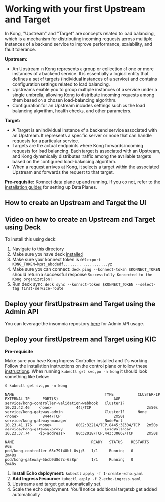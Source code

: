 # Working with your first Upstream and Target

In Kong, "Upstream" and "Target" are concepts related to load balancing, which is a mechanism for distributing incoming requests across multiple instances of a backend service to improve performance, scalability, and fault tolerance.

**Upstream:**

- An Upstream in Kong represents a group or collection of one or more instances of a backend service. It is essentially a logical entity that defines a set of targets (individual instances of a service) and contains configuration settings related to load balancing.
- Upstreams enable you to group multiple instances of a service under a single umbrella, allowing Kong to distribute incoming requests among them based on a chosen load-balancing algorithm.
- Configuration for an Upstream includes settings such as the load balancing algorithm, health checks, and other parameters.

**Target:**

- A Target is an individual instance of a backend service associated with an Upstream. It represents a specific server or node that can handle requests for a particular service.
- Targets are the actual endpoints where Kong forwards incoming requests for load balancing. Each target is associated with an Upstream, and Kong dynamically distributes traffic among the available targets based on the configured load-balancing algorithm.
- When a request arrives at Kong, it selects a target within the associated Upstream and forwards the request to that target.



**Pre-requisite:** Konnect data plane up and running. If you do not, refer to the [installation guides](../../install/) for setting up Data Planes.

## How to create an Upstream and Target the UI

<!--
[![Adding newUpstream and Target using the UI](./images/)](https://youtu.be/ "Adding newUpstream and Target using the Admin API")
-->

## Video on how to create an Upstream and Target using Deck

<!--
[![Adding newUpstream and Target using the Admin API](./images/)](https://youtu.be/ "Adding newUpstream and Target using Deck")
-->

To install this using deck:

1. Navigate to this directory
2. Make sure you have deck [installed](https://docs.konghq.com/deck/latest/installation/)
3. Make sure your konnect token is set `export KONG_TOKEN=kpat_abcdedf....................yz`
4. Make sure you can connect: `deck ping --konnect-token $KONNECT_TOKEN` should return a successful response `Successfully Konnected to the Kong organization!`
5. Run deck sync: `deck sync --konnect-token $KONNECT_TOKEN --select-tag first-service-route`


## Deploy your firstUpstream and Target using the Admin API

You can leverage the insomnia repository [here](https://github.com/irishtek-solutions/kong-konnect-inso) for Admin API usage.

<!--
[![Adding newUpstream and Target using the Admin API](./images/)](https://youtu.be/ "Adding newUpstream and Target using the Admin API")
-->

## Deploy your firstUpstream and Target using KIC

<!--
[![Adding newUpstream and Target using KIC(./images/)](https://youtu.be/ "Adding newUpstream and Target using the Admin API")
-->

**Pre-requisite**

Make sure you have Kong Ingress Controller installed and it's working. Follow the installation instructions on the control plane or follow these [instructions](../../install/kic-install/). When running  `kubectl get svc,po -n kong` it should look something like below:

```
$ kubectl get svc,po -n kong

NAME                                         TYPE           CLUSTER-IP     EXTERNAL-IP      PORT(S)                         AGE
service/kong-controller-validation-webhook   ClusterIP      10.23.42.46    <none>           443/TCP                         2m50s
service/kong-gateway-admin                   ClusterIP      None           <none>           8444/TCP                        2m50s
service/kong-gateway-manager                 NodePort       10.23.41.176   <none>           8002:32214/TCP,8445:31304/TCP   2m50s
service/kong-gateway-proxy                   LoadBalancer   10.23.37.74    <ip-address>     80:32018/TCP,443:30662/TCP      2m50s

NAME                                   READY   STATUS    RESTARTS   AGE
pod/kong-controller-65c79f48bf-8vjp5   1/1     Running   0          2m48s
pod/kong-gateway-6bcb9d8d7c-6z8pr      1/1     Running   0          2m48s
```

1. **Install Echo deployment:** `kubectl apply -f 1-create-echo.yaml`
2. **Add Ingress Resource:** `kubectl apply -f 2-echo-ingress.yaml` 
3. Upstreams and target get automatically set.
4. Scale the echo deployment. You'll notice additional targetsb get added automatically